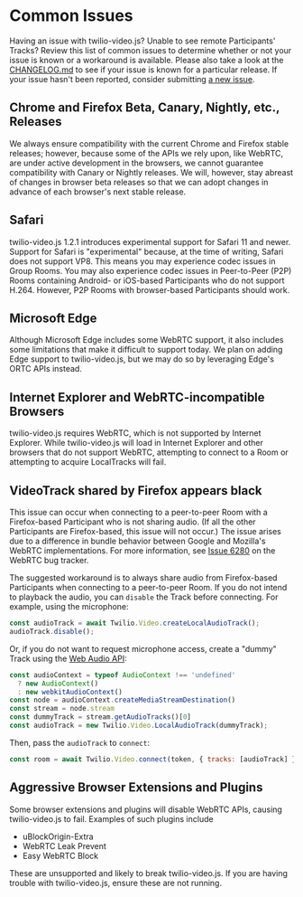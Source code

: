Common Issues
=============

Having an issue with twilio-video.js? Unable to see remote Participants' Tracks?
Review this list of common issues to determine whether or not your issue is
known or a workaround is available. Please also take a look at the
[CHANGELOG.md](CHANGELOG.md) to see if your issue is known for a particular
release. If your issue hasn't been reported, consider submitting
[a new issue](https://github.com/twilio/twilio-video.js/issues/new).

Chrome and Firefox Beta, Canary, Nightly, etc., Releases
--------------------------------------------------------

We always ensure compatibility with the current Chrome and Firefox stable
releases; however, because some of the APIs we rely upon, like WebRTC, are under
active development in the browsers, we cannot guarantee compatibility with
Canary or Nightly releases. We will, however, stay abreast of changes in browser
beta releases so that we can adopt changes in advance of each browser's next
stable release.

Safari
------

twilio-video.js 1.2.1 introduces experimental support for Safari 11 and newer.
Support for Safari is "experimental" because, at the time of writing, Safari
does not support VP8. This means you may experience codec issues in Group Rooms.
You may also experience codec issues in Peer-to-Peer (P2P) Rooms containing
Android- or iOS-based Participants who do not support H.264. However, P2P Rooms
with browser-based Participants should work.

Microsoft Edge
--------------

Although Microsoft Edge includes some WebRTC support, it also includes some
limitations that make it difficult to support today. We plan on adding Edge
support to twilio-video.js, but we may do so by leveraging Edge's ORTC APIs
instead.

Internet Explorer and WebRTC-incompatible Browsers
--------------------------------------------------

twilio-video.js requires WebRTC, which is not supported by Internet Explorer.
While twilio-video.js will load in Internet Explorer and other browsers that
do not support WebRTC, attempting to connect to a Room or attempting to acquire
LocalTracks will fail.

VideoTrack shared by Firefox appears black
------------------------------------------

This issue can occur when connecting to a peer-to-peer Room with a Firefox-based
Participant who is not sharing audio. (If all the other Participants are
Firefox-based, this issue will not occur.) The issue arises due to a difference
in bundle behavior between Google and Mozilla's WebRTC implementations. For
more information, see [Issue 6280](https://bugs.chromium.org/p/webrtc/issues/detail?id=6280)
on the WebRTC bug tracker.

The suggested workaround is to always share audio from Firefox-based
Participants when connecting to a peer-to-peer Room. If you do not intend to
playback the audio, you can `disable` the Track before connecting. For example,
using the microphone:

```js
const audioTrack = await Twilio.Video.createLocalAudioTrack();
audioTrack.disable();
```

Or, if you do not want to request microphone access, create a "dummy" Track
using the [Web Audio API](https://developer.mozilla.org/en-US/docs/Web/API/Web_Audio_API):

```js
const audioContext = typeof AudioContext !== 'undefined'
  ? new AudioContext()
  : new webkitAudioContext()
const node = audioContext.createMediaStreamDestination()
const stream = node.stream
const dummyTrack = stream.getAudioTracks()[0]
const audioTrack = new Twilio.Video.LocalAudioTrack(dummyTrack);
```

Then, pass the `audioTrack` to `connect`:

```js
const room = await Twilio.Video.connect(token, { tracks: [audioTrack] });
```

Aggressive Browser Extensions and Plugins
-----------------------------------------

Some browser extensions and plugins will disable WebRTC APIs, causing
twilio-video.js to fail. Examples of such plugins include

* uBlockOrigin-Extra
* WebRTC Leak Prevent
* Easy WebRTC Block

These are unsupported and likely to break twilio-video.js. If you are having
trouble with twilio-video.js, ensure these are not running.
